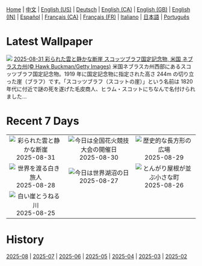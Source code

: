 [Home](../README.md) | [中文](zh-CN.md) | [English (US)](en-US.md) | [Deutsch](de-DE.md) | [English (CA)](en-CA.md) | [English (GB)](en-GB.md) | [English (IN)](en-IN.md) | [Español](es-ES.md) | [Français (CA)](fr-CA.md) | [Français (FR)](fr-FR.md) | [Italiano](it-IT.md) | [日本語](ja-JP.md) | [Português](pt-BR.md)

# Latest Wallpaper
![](https://www.bing.com/th?id=OHR.ScottsBluff_JA-JP5785584590_UHD.jpg)
[2025-08-31 彩られた雲と静かな断崖 スコッツブラフ国定記念物, 米国 ネブラスカ州(© Hawk Buckman/Getty Images)](https://www.bing.com/th?id=OHR.ScottsBluff_JA-JP5785584590_UHD.jpg)
米国ネブラスカ州西部にあるスコッツブラフ国定記念物。1919 年に国定記念物に指定された高さ 244m の切り立った崖（ブラフ）です。「スコッツブラフ（スコットの崖）」という名前は 1820 年代に付近で謎の死を遂げた毛皮商人、ヒラム・スコットにちなんで名付けられました…

# Recent 7 Days
|  |  |  |
|:---:|:---:|:---:|
| ![](https://www.bing.com/th?id=OHR.ScottsBluff_JA-JP5785584590_400x240.jpg "彩られた雲と静かな断崖") 2025-08-31 | ![](https://www.bing.com/th?id=OHR.OmagariFireworks2025_JA-JP5692415884_400x240.jpg "今日は全国花火競技大会の開催日") 2025-08-30 | ![](https://www.bing.com/th?id=OHR.PlazaMayor_JA-JP5661212297_400x240.jpg "歴史的な長方形の広場") 2025-08-29 |
| ![](https://www.bing.com/th?id=OHR.WhiteEgret_JA-JP5628214526_400x240.jpg "世界を渡る白き旅人") 2025-08-28 | ![](https://www.bing.com/th?id=OHR.FaroeLake_JA-JP5563873968_400x240.jpg "今日は世界湖沼の日") 2025-08-27 | ![](https://www.bing.com/th?id=OHR.TrulliHouses_JA-JP5521004094_400x240.jpg "とんがり屋根が並ぶ小さな町") 2025-08-26 |
| ![](https://www.bing.com/th?id=OHR.YellowstoneRiver_JA-JP5485264478_400x240.jpg "白い崖とうねる川") 2025-08-25 |  |  |

# History
[2025-08](../archives/wallpaper/ja-JP/w_2025_08.md) | [2025-07](../archives/wallpaper/ja-JP/w_2025_07.md) | [2025-06](../archives/wallpaper/ja-JP/w_2025_06.md) | [2025-05](../archives/wallpaper/ja-JP/w_2025_05.md) | [2025-04](../archives/wallpaper/ja-JP/w_2025_04.md) | [2025-03](../archives/wallpaper/ja-JP/w_2025_03.md) | [2025-02](../archives/wallpaper/ja-JP/w_2025_02.md)

